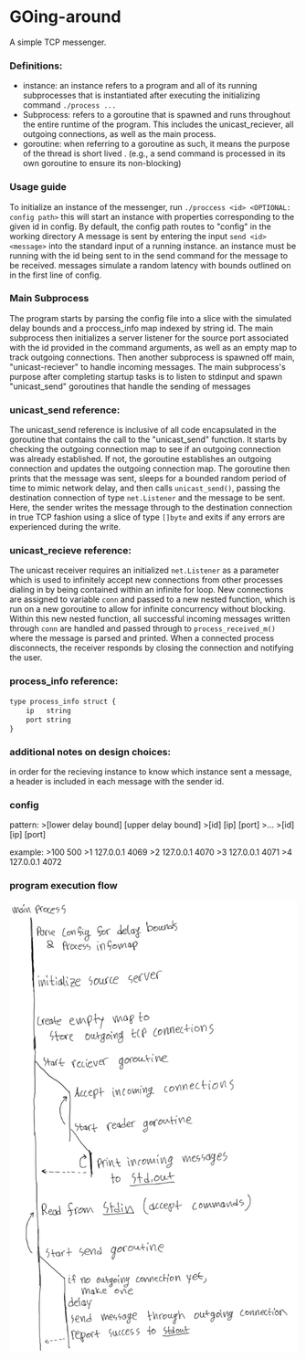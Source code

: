 # GOing-around

A simple TCP messenger. 

### Definitions: 
 - instance: an instance refers to a program and all of its running subprocesses that is instantiated after executing the initializing command `./process ...`
 - Subprocess: refers to a goroutine that is spawned and runs throughout the entire runtime of the program. This includes the unicast_reciever, all outgoing connections, as well as the main process.
 - goroutine: when referring to a goroutine as such, it means the purpose of the thread is short lived . (e.g., a send command is processed in its own goroutine to ensure its non-blocking)

### Usage guide
To initialize an instance of the messenger, run `./proccess <id> <OPTIONAL: config path>`
this will start an instance with properties corresponding to the given id in config.
By default, the config path routes to "config" in the working directory
A message is sent by entering the input `send <id> <message>` into the standard input of a running instance. 
an instance must be running with the id being sent to in the send command for the message to be received.
messages simulate a random latency with bounds outlined on in the first line of config.

### Main Subprocess
The program starts by parsing the config file into a slice with the simulated delay bounds and a proccess_info map indexed by string id.
The main subprocess then initializes a server listener for the source port associated with the id provided in the command arguments, as well as an empty map to track outgoing connections.
Then another subprocess is spawned off main, "unicast-reciever" to handle incoming messages. 
The main subprocess's purpose after completing startup tasks is to listen to stdinput and spawn "unicast_send" goroutines that handle the sending of messages

### unicast_send reference: 
The unicast_send reference is inclusive of all code encapsulated in the goroutine that contains the call to the "unicast_send" function.
It starts by checking the outgoing connection map to see if an outgoing connection was already established. If not, the goroutine establishes an outgoing connection and updates the outgoing connection map. The goroutine then prints that the message was sent, sleeps for a bounded random period of time to mimic network delay, and then calls `unicast_send()`, passing the destination connection of type `net.Listener` and the message to be sent. Here, the sender writes the message through to the destination connection in true TCP fashion using a slice of type `[]byte` and exits if any errors are experienced during the write.

### unicast_recieve reference: 
The unicast receiver requires an initialized `net.Listener` as a parameter which is used to infinitely accept new connections from other processes dialing in by being contained within an infinite for loop. New connections are assigned to variable `conn` and passed to a new nested function, which is run on a new goroutine to allow for infinite concurrency without blocking. Within this new nested function, all successful incoming messages written through `conn` are handled and passed through to `process_received_m()` where the message is parsed and printed. When a connected process disconnects, the receiver responds by closing the connection and notifying the user.

### process_info reference:
    type process_info struct {
        ip   string
        port string
    }

### additional notes on design choices: 
in order for the recieving instance to know which instance sent a message, a header is included in each message with the sender id.

### config 
pattern:
    >[lower delay bound] [upper delay bound]
    >[id] [ip] [port]
    >...
    >[id] [ip] [port]

example:
    >100 500
    >1 127.0.0.1 4069
    >2 127.0.0.1 4070
    >3 127.0.0.1 4071
    >4 127.0.0.1 4072

### program execution flow
![main process glow](main-chart.jpeg)
